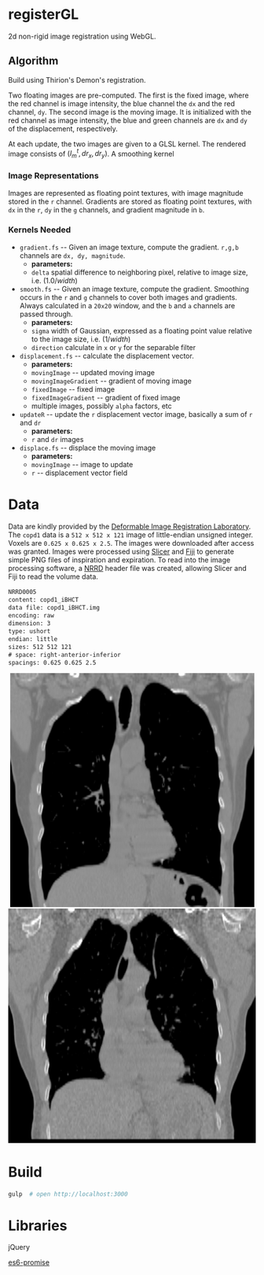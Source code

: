 # registerGL

2d non-rigid image registration using WebGL.

## Algorithm

Build using Thirion's Demon's registration.

Two floating images are pre-computed.  The first is the fixed image, where the red channel is image intensity, the blue channel the `dx` and the red channel, `dy`.  The second image is the moving image.  It is initialized with the red channel as image intensity, the blue and green channels are `dx` and `dy` of the displacement, respectively.

At each update, the two images are given to a GLSL kernel.  The rendered image consists of $( I_m^t, dr_x, dr_y )$.  A smoothing kernel 

### Image Representations

Images are represented as floating point textures, with image magnitude stored in the `r` channel.  Gradients are stored as floating point textures, with `dx` in the `r`, `dy` in the `g` channels, and gradient magnitude in `b`.

### Kernels Needed

- `gradient.fs` -- Given an image texture, compute the gradient.  `r,g,b` channels are `dx, dy, magnitude`.
  - **parameters:**
  - `delta` spatial difference to neighboring pixel, relative to image size, i.e. $(1.0 / width)$
- `smooth.fs` -- Given an image texture, compute the gradient.  Smoothing occurs in the `r` and `g` channels to cover both images and gradients. Always calculated in a `20x20` window, and the `b` and `a` channels are passed through.
  - **parameters:**
  - `sigma` width of Gaussian, expressed as a floating point value relative to the image size, i.e. $( 1 / width )$
  - `direction` calculate in `x` or `y` for the separable filter
- `displacement.fs` -- calculate the displacement vector.
  - **parameters:**
  - `movingImage` -- updated moving image
  - `movingImageGradient` -- gradient of moving image
  - `fixedImage` -- fixed image
  - `fixedImageGradient` -- gradient of fixed image
  -  multiple images, possibly `alpha` factors, etc
- `updateR` -- update the `r` displacement vector image, basically a sum of `r` and `dr`
  - **parameters:**
  - `r` and `dr` images
- `displace.fs` -- displace the moving image
  - **parameters:**
  - `movingImage` -- image to update
  - `r` -- displacement vector field


# Data

Data are kindly provided by the [Deformable Image Registration Laboratory](http://www.dir-lab.com).  The `copd1` data is a `512 x 512 x 121` image of little-endian unsigned integer.  Voxels are `0.625 x 0.625 x 2.5`.  The images were downloaded after access was granted.  Images were processed using [Slicer](https://www.slicer.org/) and [Fiji](http://fiji.sc/) to generate simple PNG files of inspiration and expiration.  To read into the image processing software, a [NRRD](http://teem.sourceforge.net/nrrd/format.html) header file was created, allowing Slicer and Fiji to read the volume data.

```
NRRD0005
content: copd1_iBHCT
data file: copd1_iBHCT.img
encoding: raw
dimension: 3
type: ushort
endian: little
sizes: 512 512 121
# space: right-anterior-inferior
spacings: 0.625 0.625 2.5
```

![Inspiration](assets/images/copd1_iBHCT_slice.png)
![Expiration](assets/images/copd1_eBHCT_slice.png)

# Build

```bash
gulp  # open http://localhost:3000
```

# Libraries

jQuery

[es6-promise](https://github.com/stefanpenner/es6-promise)

